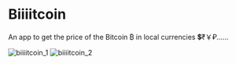 # Biiiitcoin
An app to get the price of the Bitcoin ₿ in local currencies 💲₹￥₽......

![biiiitcoin_1](https://user-images.githubusercontent.com/78692527/192176865-6cbe6c46-ba7b-4817-86e3-e43168a8c819.png)
![biiiitcoin_2](https://user-images.githubusercontent.com/78692527/192176985-fed72c3e-a53c-4de0-8f28-63cc15f850e3.png)
